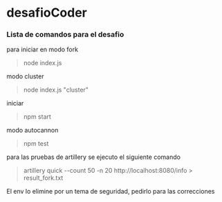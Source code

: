 # desafioCoder

### Lista de comandos para el desafio

para iniciar en modo fork
>node index.js 

modo cluster
>node index.js "cluster"

iniciar
>npm start

modo autocannon
>npm test

para las pruebas de artillery se ejecuto el siguiente comando
>artillery quick --count 50 -n 20  http://localhost:8080/info > result_fork.txt

El env lo elimine por un tema de seguridad, pedirlo para las correcciones
